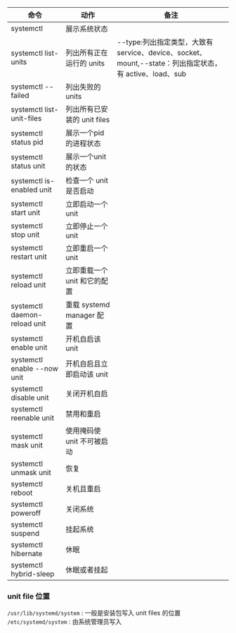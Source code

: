 | 命令 | 动作 | 备注 |
| --- | --- | --- |
| systemctl |展示系统状态 | |
| systemctl list-units | 列出所有正在运行的 units | --type:列出指定类型，大致有 service、device、socket、mount,--state：列出指定状态，有 active、load、sub |
| systemctl --failed | 列出失败的 units | |
| systemctl list-unit-files | 列出所有已安装的 unit files | |
| systemctl status pid | 展示一个pid的进程状态 | |
| systemctl status unit | 展示一个unit的状态 | |
| systemctl is-enabled unit | 检查一个 unit 是否启动 | |
| systemctl start unit | 立即启动一个 unit | |
| systemctl stop unit | 立即停止一个 unit | |
| systemctl restart unit | 立即重启一个 unit | |
| systemctl reload unit | 立即重载一个 unit 和它的配置 | |
| systemctl daemon-reload  unit | 重载 systemd manager 配置 | |
| systemctl enable unit | 开机自启该 unit | |
| systemctl enable --now unit | 开机自启且立即启动该 unit | |
| systemctl disable unit | 关闭开机自启 | |
| systemctl reenable unit | 禁用和重启 | |
| systemctl mask unit | 使用掩码使 unit 不可被启动 | |
| systemctl unmask unit | 恢复 | |
| systemctl reboot | 关机且重启 | |
| systemctl poweroff | 关闭系统 | |
| systemctl suspend | 挂起系统| |
| systemctl hibernate | 休眠 | |
| systemctl hybrid-sleep | 休眠或者挂起 | |

### unit file 位置
`/usr/lib/systemd/system` : 一般是安装包写入 unit files 的位置
`/etc/systemd/system` : 由系统管理员写入